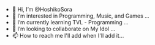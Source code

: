 - 👋 Hi, I’m @HoshikoSora
- 👀 I’m interested in Programming, Music, and Games ...
- 🌱 I’m currently learning TVL - Programming ...
- 💞️ I’m looking to collaborate on My Idol ...
- 📫 How to reach me I'll add when I'll add it...

<!---
HoshikoSora/HoshikoSora is a ✨ special ✨ repository because its `README.md` (this file) appears on your GitHub profile.
You can click the Preview link to take a look at your changes.
--->
